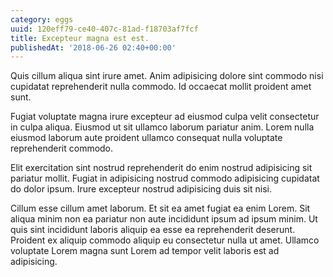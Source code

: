 ```yaml
---
category: eggs
uuid: 120eff79-ce40-407c-81ad-f18703af7fcf
title: Excepteur magna est est.
publishedAt: '2018-06-26 02:40+00:00'
---
```


Quis cillum aliqua sint irure amet. Anim adipisicing dolore sint commodo nisi cupidatat reprehenderit nulla commodo. Id occaecat mollit proident amet sunt.

Fugiat voluptate magna irure excepteur ad eiusmod culpa velit consectetur in culpa aliqua. Eiusmod ut sit ullamco laborum pariatur anim. Lorem nulla eiusmod laborum aute proident ullamco consequat nulla voluptate reprehenderit commodo.

Elit exercitation sint nostrud reprehenderit do enim nostrud adipisicing sit pariatur mollit. Fugiat in adipisicing nostrud commodo adipisicing cupidatat do dolor ipsum. Irure excepteur nostrud adipisicing duis sit nisi.

Cillum esse cillum amet laborum. Et sit ea amet fugiat ea enim Lorem. Sit aliqua minim non ea pariatur non aute incididunt ipsum ad ipsum minim. Ut quis sint incididunt laboris aliquip ea esse ea reprehenderit deserunt. Proident ex aliquip commodo aliquip eu consectetur nulla ut amet. Ullamco voluptate Lorem magna sunt Lorem ad tempor velit laboris est ad adipisicing.